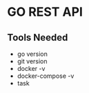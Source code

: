 GO REST API
===========

## Tools Needed

* go version
* git version
* docker -v
* docker-compose -v
* task